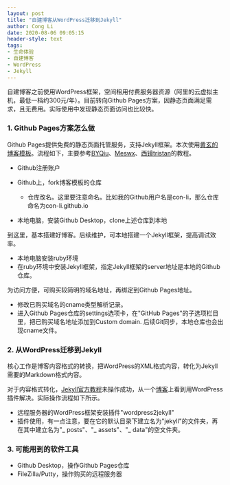 ```yaml
---
layout: post
title: "自建博客从WordPress迁移到Jekyll"
author: Cong Li
date: 2020-08-06 09:05:15
header-style: text
tags:
- 生命体验
- 自建博客
- WordPress
- Jekyll
---
```

自建博客之前使用WordPress框架，空间租用付费服务器资源（阿里的云虚拟主机，最低一档约300元/年）。目前转向Github Pages方案，因静态页面满足需求，且无费用。实际使用中发现静态页面访问也比较快。

### 1. Github Pages方案怎么做

Github Pages提供免费的静态页面托管服务，支持Jekyll框架。本次使用[黄玄的博客模板](https://github.com/Huxpro/huxpro.github.io)。流程如下，主要参考[BYQiu](https://www.jianshu.com/p/e68fba58f75c)、[Meswx](https://www.jianshu.com/p/3a0714c7eddf)、[西镜tristan](https://blog.csdn.net/h_meichuan/article/details/83692611)的教程。

- Github注册账户
- Github上，fork博客模板的仓库

  - 仓库改名。这里要注意命名。比如我的Github用户名是con-li，那么仓库命名为con-li.github.io
- 本地电脑，安装Github Desktop，clone上述仓库到本地

到这里，基本搭建好博客。后续维护，可本地搭建一个Jekyll框架，提高调试效率。

- 本地电脑安装ruby环境
- 在ruby环境中安装Jekyll框架，指定Jekyll框架的server地址是本地的Github仓库。

为访问方便，可购买较简明的域名地址，再绑定到Github Pages地址。

- 修改已购买域名的cname类型解析记录。
- 进入Github Pages仓库的settings选项卡，在"GitHub Pages"的子选项栏目里，把已购买域名地址添加到Custom domain. 后续Git同步，本地仓库也会出现cname文件。

### 2. 从WordPress迁移到Jekyll

核心工作是博客内容格式的转换，把WordPress的XML格式内容，转化为Jekyll需要的Markdown格式内容。

对于内容格式转化，[Jekyll官方教程](https://jekyllrb.com/docs/migrations/)未操作成功，从一个[博客](https://www.inksay.com/the-easiest-way-convert-wordpress-posts-to-jekyll-markdown-files/)上看到用WordPress插件解决。实际操作流程如下所示。

- 远程服务器的WordPress框架安装插件"wordpress2jekyll"
- 插件使用，有一点注意，要在它的默认目录下建立名为"jekyll"的文件夹，再在其中建立名为"_ posts"、"_ assets"、"_ data"的空文件夹。

### 3. 可能用到的软件工具

- Github Desktop，操作Github Pages仓库
- FileZilla/Putty，操作购买的远程服务器